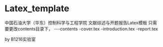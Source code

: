 # Latex_template
中国石油大学（华东）控制科学与工程学院 文献综述与开题报告Latex模板
只需要更改contents目录下，
---contents
-cover.tex
-introduction.tex
-report.tex


by B1216实验室
